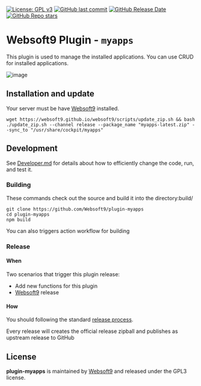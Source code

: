[![License: GPL v3](https://img.shields.io/badge/License-GPL%20v3-blue.svg)](http://www.gnu.org/licenses/gpl-3.0)
[![GitHub last commit](https://img.shields.io/github/last-commit/websoft9/plugin-myapps)](https://github.com/websoft9/plugin-myapps)
[![GitHub Release Date](https://img.shields.io/github/release-date/websoft9/plugin-myapps)](https://github.com/websoft9/plugin-myapps)
[![GitHub Repo stars](https://img.shields.io/github/stars/websoft9/plugin-myapps?style=social)](https://github.com/websoft9/plugin-myapps)

# Websoft9 Plugin - `myapps`

This plugin is used to manage the installed applications. You can use CRUD for installed applications.

![image](https://github.com/Websoft9/plugin-myapps/assets/43192516/f90aa375-26f8-4e17-9d8c-87040ef08e50)


## Installation and update

Your server must be have [Websoft9](https://github.com/Websoft9) installed.  

```
wget https://websoft9.github.io/websoft9/scripts/update_zip.sh && bash ./update_zip.sh --channel release --package_name "myapps-latest.zip" --sync_to "/usr/share/cockpit/myapps"
```

## Development

See [Developer.md](docs/developer.md) for details about how to efficiently change the code, run, and test it.

### Building

These commands check out the source and build it into the directory:build/
```
git clone https://github.com/Websoft9/plugin-myapps
cd plugin-myapps
npm build
```
You can also triggers action workflow for building

### Release

#### When

Two scenarios that trigger this plugin release:

* Add new functions for this plugin
* [Websoft9](https://github.com/Websoft9/websoft9) release

#### How

You should following the standard [release process](https://github.com/Websoft9/websoft9/blob/main/docs/plugin-developer.md#release).   

Every release will creates the official release zipball and publishes as upstream release to GitHub

## License

**plugin-myapps** is maintained by [Websoft9](https://www.websoft9.com) and released under the GPL3 license.
